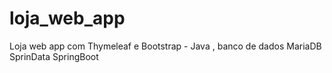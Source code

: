 # loja_web_app
Loja web app com Thymeleaf e Bootstrap - Java , banco de dados MariaDB SprinData SpringBoot
